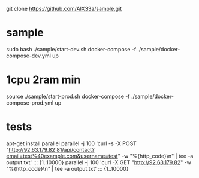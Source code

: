 git clone https://github.com/AlX33a/sample.git

# sample
sudo bash ./sample/start-dev.sh
docker-compose -f ./sample/docker-compose-dev.yml up

# 1cpu 2ram min
source ./sample/start-prod.sh
docker-compose -f ./sample/docker-compose-prod.yml up

# tests
apt-get install parallel
parallel -j 100 'curl -s -X POST "http://92.63.179.82:81/api/contact?email=test%40example.com&username=test" -w "%{http_code}\n" | tee -a output.txt' ::: {1..10000}
parallel -j 100 'curl -X GET "http://92.63.179.82" -w "%{http_code}\n" | tee -a output.txt' ::: {1..10000}
